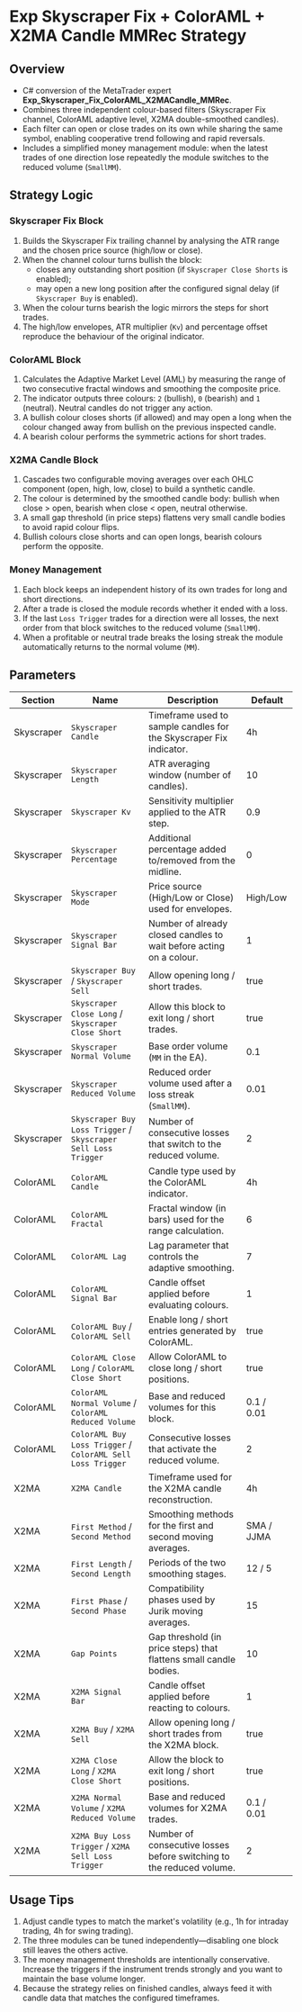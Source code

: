 # Exp Skyscraper Fix + ColorAML + X2MA Candle MMRec Strategy

## Overview
- C# conversion of the MetaTrader expert **Exp_Skyscraper_Fix_ColorAML_X2MACandle_MMRec**.
- Combines three independent colour-based filters (Skyscraper Fix channel, ColorAML adaptive level, X2MA double-smoothed candles).
- Each filter can open or close trades on its own while sharing the same symbol, enabling cooperative trend following and rapid reversals.
- Includes a simplified money management module: when the latest trades of one direction lose repeatedly the module switches to the reduced volume (`SmallMM`).

## Strategy Logic
### Skyscraper Fix Block
1. Builds the Skyscraper Fix trailing channel by analysing the ATR range and the chosen price source (high/low or close).
2. When the channel colour turns bullish the block:
   - closes any outstanding short position (if `Skyscraper Close Shorts` is enabled);
   - may open a new long position after the configured signal delay (if `Skyscraper Buy` is enabled).
3. When the colour turns bearish the logic mirrors the steps for short trades.
4. The high/low envelopes, ATR multiplier (`Kv`) and percentage offset reproduce the behaviour of the original indicator.

### ColorAML Block
1. Calculates the Adaptive Market Level (AML) by measuring the range of two consecutive fractal windows and smoothing the composite price.
2. The indicator outputs three colours: `2` (bullish), `0` (bearish) and `1` (neutral). Neutral candles do not trigger any action.
3. A bullish colour closes shorts (if allowed) and may open a long when the colour changed away from bullish on the previous inspected candle.
4. A bearish colour performs the symmetric actions for short trades.

### X2MA Candle Block
1. Cascades two configurable moving averages over each OHLC component (open, high, low, close) to build a synthetic candle.
2. The colour is determined by the smoothed candle body: bullish when close > open, bearish when close < open, neutral otherwise.
3. A small gap threshold (in price steps) flattens very small candle bodies to avoid rapid colour flips.
4. Bullish colours close shorts and can open longs, bearish colours perform the opposite.

### Money Management
1. Each block keeps an independent history of its own trades for long and short directions.
2. After a trade is closed the module records whether it ended with a loss.
3. If the last `Loss Trigger` trades for a direction were all losses, the next order from that block switches to the reduced volume (`SmallMM`).
4. When a profitable or neutral trade breaks the losing streak the module automatically returns to the normal volume (`MM`).

## Parameters
| Section | Name | Description | Default |
| --- | --- | --- | --- |
| Skyscraper | `Skyscraper Candle` | Timeframe used to sample candles for the Skyscraper Fix indicator. | 4h |
| Skyscraper | `Skyscraper Length` | ATR averaging window (number of candles). | 10 |
| Skyscraper | `Skyscraper Kv` | Sensitivity multiplier applied to the ATR step. | 0.9 |
| Skyscraper | `Skyscraper Percentage` | Additional percentage added to/removed from the midline. | 0 |
| Skyscraper | `Skyscraper Mode` | Price source (High/Low or Close) used for envelopes. | High/Low |
| Skyscraper | `Skyscraper Signal Bar` | Number of already closed candles to wait before acting on a colour. | 1 |
| Skyscraper | `Skyscraper Buy` / `Skyscraper Sell` | Allow opening long / short trades. | true |
| Skyscraper | `Skyscraper Close Long` / `Skyscraper Close Short` | Allow this block to exit long / short trades. | true |
| Skyscraper | `Skyscraper Normal Volume` | Base order volume (`MM` in the EA). | 0.1 |
| Skyscraper | `Skyscraper Reduced Volume` | Reduced order volume used after a loss streak (`SmallMM`). | 0.01 |
| Skyscraper | `Skyscraper Buy Loss Trigger` / `Skyscraper Sell Loss Trigger` | Number of consecutive losses that switch to the reduced volume. | 2 |
| ColorAML | `ColorAML Candle` | Candle type used by the ColorAML indicator. | 4h |
| ColorAML | `ColorAML Fractal` | Fractal window (in bars) used for the range calculation. | 6 |
| ColorAML | `ColorAML Lag` | Lag parameter that controls the adaptive smoothing. | 7 |
| ColorAML | `ColorAML Signal Bar` | Candle offset applied before evaluating colours. | 1 |
| ColorAML | `ColorAML Buy` / `ColorAML Sell` | Enable long / short entries generated by ColorAML. | true |
| ColorAML | `ColorAML Close Long` / `ColorAML Close Short` | Allow ColorAML to close long / short positions. | true |
| ColorAML | `ColorAML Normal Volume` / `ColorAML Reduced Volume` | Base and reduced volumes for this block. | 0.1 / 0.01 |
| ColorAML | `ColorAML Buy Loss Trigger` / `ColorAML Sell Loss Trigger` | Consecutive losses that activate the reduced volume. | 2 |
| X2MA | `X2MA Candle` | Timeframe used for the X2MA candle reconstruction. | 4h |
| X2MA | `First Method` / `Second Method` | Smoothing methods for the first and second moving averages. | SMA / JJMA |
| X2MA | `First Length` / `Second Length` | Periods of the two smoothing stages. | 12 / 5 |
| X2MA | `First Phase` / `Second Phase` | Compatibility phases used by Jurik moving averages. | 15 |
| X2MA | `Gap Points` | Gap threshold (in price steps) that flattens small candle bodies. | 10 |
| X2MA | `X2MA Signal Bar` | Candle offset applied before reacting to colours. | 1 |
| X2MA | `X2MA Buy` / `X2MA Sell` | Allow opening long / short trades from the X2MA block. | true |
| X2MA | `X2MA Close Long` / `X2MA Close Short` | Allow the block to exit long / short positions. | true |
| X2MA | `X2MA Normal Volume` / `X2MA Reduced Volume` | Base and reduced volumes for X2MA trades. | 0.1 / 0.01 |
| X2MA | `X2MA Buy Loss Trigger` / `X2MA Sell Loss Trigger` | Number of consecutive losses before switching to the reduced volume. | 2 |

## Usage Tips
1. Adjust candle types to match the market's volatility (e.g., 1h for intraday trading, 4h for swing trading).
2. The three modules can be tuned independently—disabling one block still leaves the others active.
3. The money management thresholds are intentionally conservative. Increase the triggers if the instrument trends strongly and you want to maintain the base volume longer.
4. Because the strategy relies on finished candles, always feed it with candle data that matches the configured timeframes.
